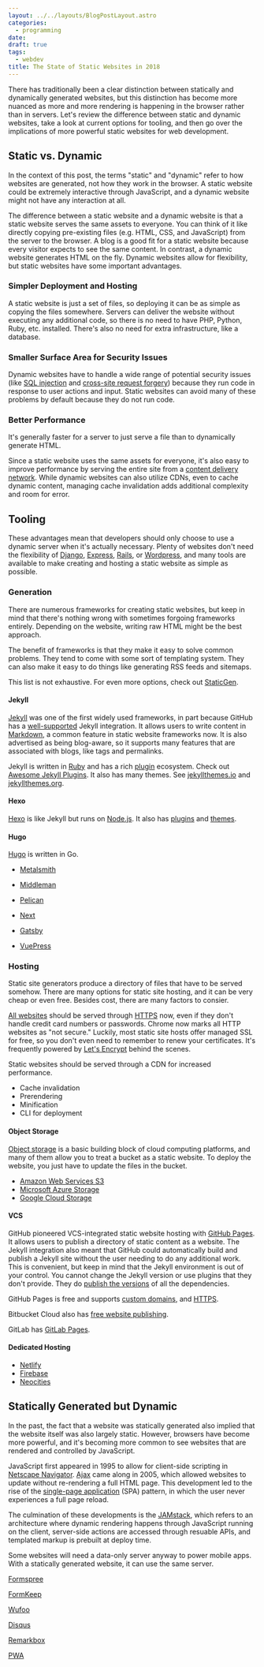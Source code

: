 ```yaml
---
layout: ../../layouts/BlogPostLayout.astro
categories:
  - programming
date:
draft: true
tags:
  - webdev
title: The State of Static Websites in 2018
---
```


There has traditionally been a clear distinction between statically and
dynamically generated websites, but this distinction has become more nuanced as
more and more rendering is happening in the browser rather than in servers.
Let's review the difference between static and dynamic websites, take a look at
current options for tooling, and then go over the implications of more powerful
static websites for web development.

## Static vs. Dynamic

In the context of this post, the terms "static" and "dynamic" refer to how
websites are generated, not how they work in the browser. A static website
could be extremely interactive through JavaScript, and a dynamic website might
not have any interaction at all.

The difference between a static website and a dynamic website is that a static
website serves the same assets to everyone. You can think of it like directly
copying pre-existing files (e.g. HTML, CSS, and JavaScript) from the server to
the browser. A blog is a good fit for a static website because every visitor
expects to see the same content. In contrast, a dynamic website generates HTML
on the fly. Dynamic websites allow for flexibility, but static websites have
some important advantages.

### Simpler Deployment and Hosting

A static website is just a set of files, so deploying it can be as simple as
copying the files somewhere. Servers can deliver the website without executing
any additional code, so there is no need to have PHP, Python, Ruby, etc.
installed. There's also no need for extra infrastructure, like a database.

### Smaller Surface Area for Security Issues

Dynamic websites have to handle a wide range of potential security issues (like
[SQL injection](https://en.wikipedia.org/wiki/SQL_injection) and [cross-site
request forgery](https://en.wikipedia.org/wiki/Cross-site_request_forgery))
because they run code in response to user actions and input. Static websites
can avoid many of these problems by default because they do not run code.

### Better Performance

It's generally faster for a server to just serve a file than to dynamically
generate HTML.

Since a static website uses the same assets for everyone, it's also easy to
improve performance by serving the entire site from a [content delivery
network](https://en.wikipedia.org/wiki/Content_delivery_network). While dynamic
websites can also utilize CDNs, even to cache dynamic content, managing cache
invalidation adds additional complexity and room for error.

## Tooling

These advantages mean that developers should only choose to use a dynamic
server when it's actually necessary. Plenty of websites don't need the
flexibility of [Django](https://www.djangoproject.com/),
[Express](https://expressjs.com/), [Rails](https://rubyonrails.org/), or
[Wordpress](https://wordpress.org/), and many tools are available to make
creating and hosting a static website as simple as possible.

### Generation

There are numerous frameworks for creating static websites, but keep in mind
that there's nothing wrong with sometimes forgoing frameworks entirely.
Depending on the website, writing raw HTML might be the best approach.

The benefit of frameworks is that they make it easy to solve common problems.
They tend to come with some sort of templating system. They can also make it
easy to do things like generating RSS feeds and sitemaps.

This list is not exhaustive. For even more options, check out
[StaticGen](https://www.staticgen.com/).

#### Jekyll

[Jekyll](https://jekyllrb.com/) was one of the first widely used frameworks, in
part because GitHub has a
[well-supported](https://help.github.com/articles/using-jekyll-as-a-static-site-generator-with-github-pages/)
Jekyll integration. It allows users to write content in
[Markdown](https://commonmark.org/), a common feature in static website
frameworks now. It is also advertised as being blog-aware, so it supports many
features that are associated with blogs, like tags and permalinks.

Jekyll is written in [Ruby](https://www.ruby-lang.org/) and has a rich
[plugin](https://jekyllrb.com/docs/plugins/) ecosystem. Check out [Awesome
Jekyll Plugins](https://github.com/planetjekyll/awesome-jekyll-plugins). It
also has many themes. See [jekyllthemes.io](https://jekyllthemes.io/) and
[jekyllthemes.org](http://jekyllthemes.org/).

#### Hexo

[Hexo](https://hexo.io/) is like Jekyll but runs on
[Node.js](https://nodejs.org/). It also has
[plugins](https://hexo.io/plugins/index.html) and
[themes](https://hexo.io/themes/).

#### Hugo

[Hugo](https://gohugo.io/) is written in Go.

* [Metalsmith](http://www.metalsmith.io/)
* [Middleman](https://middlemanapp.com/)
* [Pelican](https://github.com/getpelican/pelican)

* [Next](https://nextjs.org/)
* [Gatsby](https://www.gatsbyjs.org/)
* [VuePress](https://vuepress.vuejs.org/)

### Hosting

Static site generators produce a directory of files that have to be served
somehow. There are many options for static site hosting, and it can be very
cheap or even free. Besides cost, there are many factors to consier.

[All
websites](https://developers.google.com/web/fundamentals/security/encrypt-in-transit/why-https)
should be served through [HTTPS](https://en.wikipedia.org/wiki/HTTPS) now, even
if they don't handle credit card numbers or passwords. Chrome now marks all
HTTP websites as "not secure." Luckily, most static site hosts offer managed
SSL for free, so you don't even need to remember to renew your certificates.
It's frequently powered by [Let's Encrypt](https://letsencrypt.org/) behind the
scenes.

Static websites should be served through a CDN for increased performance.

* Cache invalidation
* Prerendering
* Minification
* CLI for deployment

#### Object Storage

[Object storage](https://en.wikipedia.org/wiki/Object_storage) is a basic
building block of cloud computing platforms, and many of them allow you to treat
a bucket as a static website. To deploy the website, you just have to update the
files in the bucket.

* [Amazon Web Services S3](https://docs.aws.amazon.com/AmazonS3/latest/dev/WebsiteHosting.html)
* [Microsoft Azure Storage](https://docs.microsoft.com/en-us/azure/storage/blobs/storage-blob-static-website)
* [Google Cloud Storage](https://cloud.google.com/storage/docs/hosting-static-website)

#### VCS

GitHub pioneered VCS-integrated static website hosting with [GitHub
Pages](https://pages.github.com/). It allows users to publish a directory of
static content as a website. The Jekyll integration also meant that GitHub
could automatically build and publish a Jekyll site without the user needing to
do any additional work. This is convenient, but keep in mind that the Jekyll
environment is out of your control. You cannot change the Jekyll version or use
plugins that they don't provide. They do [publish the
versions](https://pages.github.com/versions/) of all the dependencies.

GitHub Pages is free and supports [custom
domains](https://help.github.com/articles/using-a-custom-domain-with-github-pages/),
and
[HTTPS](https://help.github.com/articles/securing-your-github-pages-site-with-https/).

Bitbucket Cloud also has [free website
publishing](https://confluence.atlassian.com/bitbucket/publishing-a-website-on-bitbucket-cloud-221449776.html).

GitLab has [GitLab Pages](https://about.gitlab.com/features/pages/).

#### Dedicated Hosting

* [Netlify](https://www.netlify.com/)
* [Firebase](https://firebase.google.com/docs/hosting/)
* [Neocities](https://neocities.org/)

## Statically Generated but Dynamic

In the past, the fact that a website was statically generated also implied that
the website itself was also largely static. However, browsers have become more
powerful, and it's becoming more common to see websites that are rendered
and controlled by JavaScript.

JavaScript first appeared in 1995 to allow for client-side scripting in
[Netscape Navigator](https://en.wikipedia.org/wiki/Netscape_Navigator).
[Ajax](https://en.wikipedia.org/wiki/Ajax_(programming)) came along in 2005,
which allowed websites to update without re-rendering a full HTML page. This
development led to the rise of the [single-page
application](https://en.wikipedia.org/wiki/Single-page_application) (SPA)
pattern, in which the user never experiences a full page reload.

The culmination of these developments is the [JAMstack](https://jamstack.org/),
which refers to an architecture where dynamic rendering happens through
JavaScript running on the client, server-side actions are accessed through
resuable APIs, and templated markup is prebuilt at deploy time.

Some websites will need a data-only server anyway to power mobile apps. With a
statically generated website, it can use the same server.

[Formspree](https://formspree.io/)

[FormKeep](https://formkeep.com/)

[Wufoo](https://www.wufoo.com/)

[Disqus](https://disqus.com/)

[Remarkbox](https://www.remarkbox.com/)

[PWA](https://developers.google.com/web/progressive-web-apps/)
